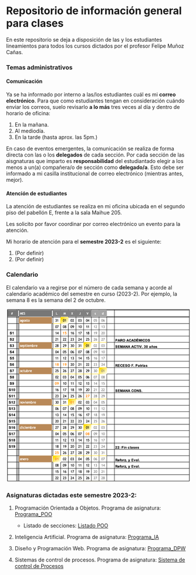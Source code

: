 
# Repositorio de información general para clases

En este repositorio se deja a disposición de las y los estudiantes lineamientos para todos los cursos dictados por el profesor Felipe Muñoz Cañas.

### Temas administrativos


#### Comunicación

Ya se ha informado por interno a las/los estudiantes cuál es mi **correo electrónico**. Para que como estudiantes tengan en consideración cuándo enviar los correos, suelo revisarlo **a lo más** tres veces al día y dentro de horario de oficina: 

1. En la mañana.
2. Al mediodía.
3. En la tarde (hasta aprox. las 5pm.)

En caso de eventos emergentes, la comunicación se realiza de forma directa con las o los **delegados** de cada sección. Por cada sección de las aisgnaturas que imparto es **responsabilidad** del estudiantado elegir a los menos a un(a) compañera/o de sección como **delegado/a**. Esto debe ser informado a mi casilla institucional de correo electrónico (mientras antes, mejor).

#### Atención de estudiantes

La atención de estudiantes se realiza en mi oficina ubicada en el segundo piso del pabellón E, frente a la sala Maihue 205.

Les solicito por favor coordinar por correo electrónico un evento para la atención. 

Mi horario de atención para el **semestre 2023-2** es el siguiente:

1. (Por definir)
2. (Por definir)

### Calendario

El calendario va a regirse por el número de cada semana y acorde al calendario académico del semestre en curso (2023-2). Por ejemplo, la semana 8 es la semana del 2 de octubre.

![calendario 2023-2](imagenes/calendario_2023-2.png)

### Asignaturas dictadas este semestre 2023-2:

1. Programación Orientada a Objetos. Programa de asignatura: [Programa_POO](programas/poo.pdf)

    - Listado de secciones: [Listado POO](https://docs.google.com/spreadsheets/d/1VdTnpJh6GHsPu6KuppvAg3nYIRdiEebP/edit?usp=sharing&ouid=117143604802158233805&rtpof=true&sd=true)
    
2. Inteligencia Artificial. Programa de asignatura: [Programa_IA](programas/ia.pdf)
3. Diseño y Programación Web. Programa de asignatura: [Programa_DPW](programas/dpw.pdf)

4. Sistemas de control de procesos. Programa de asignatura: [Sistema de control de Procesos](programas/scp.pdf)
